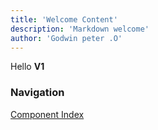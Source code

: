 ```yaml
---
title: 'Welcome Content'
description: 'Markdown welcome'
author: 'Godwin peter .O'
---
```


Hello **V1**

### Navigation

[Component Index](/blog)
